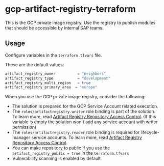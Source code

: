 # gcp-artifact-registry-terraform

This is the GCP private image registry. Use the registry to publish modules that should be accessible by internal SAP teams.

## Usage

Configure variables in the `terraform.tfvars` file.

These are the default values:

```terraform
artifact_registry_owner          = "neighbors"
artifact_registry_type           = "development"
artifact_registry_multi_region   = true
artifact_registry_primary_area  = "europe"
```

When you use the GCP private image registry, consider the following:

- The solution is prepared for the GCP Service Account related execution.
- The `roles/artifactregistry.writer` role binding is part of the solution. To learn more, read [Artifact Registry Repository Access Control](https://cloud.google.com/artifact-registry/docs/access-control). (If this variable is empty the solution won't add any service account with writer permission)
- The `roles/artifactregistry.reader` role binding is required for lifecycle-manager service accounts. To learn more, read [Artifact Registry Repository Access Control](https://cloud.google.com/artifact-registry/docs/access-control).
- You can make repository to public if you use the `artifact_registry_public = true` in the `terraform.tfvars`
- Vulnerability scanning is enabled by default.
